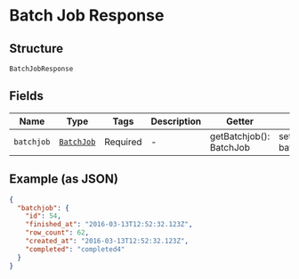 
# Batch Job Response

## Structure

`BatchJobResponse`

## Fields

| Name | Type | Tags | Description | Getter | Setter |
|  --- | --- | --- | --- | --- | --- |
| `batchjob` | [`BatchJob`](../../doc/models/batch-job.md) | Required | - | getBatchjob(): BatchJob | setBatchjob(BatchJob batchjob): void |

## Example (as JSON)

```json
{
  "batchjob": {
    "id": 54,
    "finished_at": "2016-03-13T12:52:32.123Z",
    "row_count": 62,
    "created_at": "2016-03-13T12:52:32.123Z",
    "completed": "completed4"
  }
}
```


